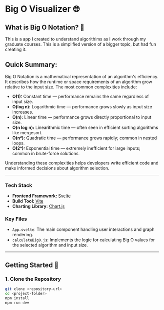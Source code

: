 # **Big O Visualizer** 🌐

## **What is Big O Notation?** 🤔
This is a app I created to understand algorithims as I work through my graduate courses. This is a simplified version of a bigger topic, but had fun creating it.

## Quick Summary:

Big O Notation is a mathematical representation of an algorithm's efficiency. It describes how the runtime or space requirements of an algorithm grow relative to the input size. The most common complexities include:

- **O(1):** Constant time — performance remains the same regardless of input size.
- **O(log n):** Logarithmic time — performance grows slowly as input size increases.
- **O(n):** Linear time — performance grows directly proportional to input size.
- **O(n log n):** Linearithmic time — often seen in efficient sorting algorithms like mergesort.
- **O(n²):** Quadratic time — performance grows rapidly; common in nested loops.
- **O(2ⁿ):** Exponential time — extremely inefficient for large inputs; common in brute-force solutions.

Understanding these complexities helps developers write efficient code and make informed decisions about algorithm selection.

---

### **Tech Stack**
- **Frontend Framework:** [Svelte](https://svelte.dev/)
- **Build Tool:** [Vite](https://vitejs.dev/)
- **Charting Library:** [Chart.js](https://www.chartjs.org/)

### **Key Files**
- `App.svelte`: The main component handling user interactions and graph rendering.
- `calculateBigO.js`: Implements the logic for calculating Big O values for the selected algorithm and input size.

---

## **Getting Started** 🏁

### **1. Clone the Repository**
```bash
git clone <repository-url>
cd <project-folder>
npm install
npm run dev  

